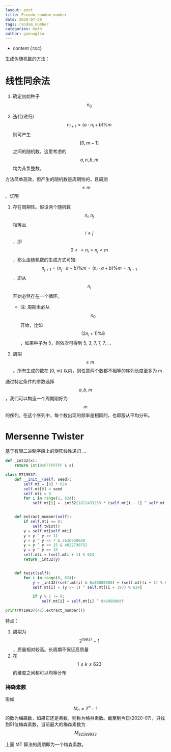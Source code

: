```yaml
---
layout: post
title: Pseudo random number
date: 2020-07-28
tags: random_number
categories: math
author: gaonagliu
---
```

* content
{:toc}


生成伪随机数的方法：



# 线性同余法
1. 确定初始种子 $$n_0$$



2. 迭代(递归) $$n_{i+1} = (a \cdot n_i + b) \% m$$
则可产生 $$[0, m-1]$$ 之间的随机数，这里考虑的 $$a, n, b, m$$ 均为非负整数。

方法简单高效，但产生的随机数是周期性的，且周期 $$\leq m$$。证明
1. 存在周期性。假设两个随机数 $$n_i, n_j$$ 相等且 $$i \neq j$$，即 $$0 <= n_i = n_j < m$$，那么由随机数的生成方式可知: $$n_{j+1} = (n_j \cdot a + b) \% m = (n_i \cdot a + b) \% m = n_{i+1} $$，即从 $$n_i$$ 开始必然存在一个循环。 
    * 注: 周期未必从 $$n_0$$ 开始，比如 $$ (2 n_i + 1) \% 8 $$，如果种子为 5，则依次可得到 5, 3, 7, 7, 7, ...

2. 周期 $$ \leq m $$。所有生成的数在 [0, m) 以内，则任意两个数都不相等的序列长度至多为 m .
    
通过特定条件的参数选择 $$a, b, m$$，我们可以构造一个周期刚好为$$m$$的序列。在这个序列中，每个数出现的频率是相同的，也即服从平均分布。

# Mersenne Twister 
基于有限二进制字段上的矩阵线性递归 ... 

```python
def _int32(x):
    return int(0xFFFFFFFF & x)

class MT19937:
    def __init__(self, seed):
        self.mt = [0] * 624
        self.mt[0] = seed
        self.mti = 0
        for i in range(1, 624):
            self.mt[i] = _int32(1812433253 * (self.mt[i - 1] ^ self.mt[i - 1] >> 30) + i)


    def extract_number(self):
        if self.mti == 0:
            self.twist()
        y = self.mt[self.mti]
        y = y ^ y >> 11
        y = y ^ y << 7 & 2636928640
        y = y ^ y << 15 & 4022730752
        y = y ^ y >> 18
        self.mti = (self.mti + 1) % 624
        return _int32(y)


    def twist(self):
        for i in range(0, 624):
            y = _int32((self.mt[i] & 0x80000000) + (self.mt[(i + 1) % 624] & 0x7fffffff))
            self.mt[i] = (y >> 1) ^ self.mt[(i + 397) % 624]

            if y % 2 != 0:
                self.mt[i] = self.mt[i] ^ 0x9908b0df

print(MT19937(42).extract_number())
```

特点：
1. 周期为 $$2^{19937}-1$$，质量相对较高。长周期不保证高质量
2. 在 $$1 \leq k \leq 623$$的维度之间都可以均等分布

### 梅森素数
形如 $$M_n = 2^n - 1$$ 的数为梅森数，如果它还是素数，则称为格林素数。截至到今日(2020-07)，只找到51位梅森素数，当前最大的梅森素数为 $$M_{82589933}$$

上面 MT 算法的周期即为一个梅森素数。